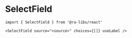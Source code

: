 # SelectField

```tsx
import { SelectField } from '@ra-libs/react'

<SelectField source="<source>" choices={[]} useLabel />
```
